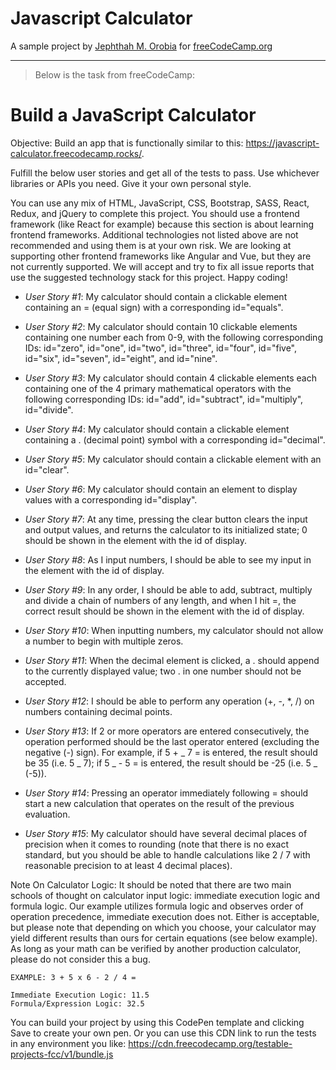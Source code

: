 # Javascript Calculator

A sample project by [Jephthah M. Orobia](https://jephthah-orobia.github.io/) for [freeCodeCamp.org](https://www.freecodecamp.org)

---

> Below is the task from freeCodeCamp:

# Build a JavaScript Calculator

Objective: Build an app that is functionally similar to this: https://javascript-calculator.freecodecamp.rocks/.

Fulfill the below user stories and get all of the tests to pass. Use whichever libraries or APIs you need. Give it your own personal style.

You can use any mix of HTML, JavaScript, CSS, Bootstrap, SASS, React, Redux, and jQuery to complete this project. You should use a frontend framework (like React for example) because this section is about learning frontend frameworks. Additional technologies not listed above are not recommended and using them is at your own risk. We are looking at supporting other frontend frameworks like Angular and Vue, but they are not currently supported. We will accept and try to fix all issue reports that use the suggested technology stack for this project. Happy coding!

- _User Story #1_: My calculator should contain a clickable element containing an = (equal sign) with a corresponding id="equals".

- _User Story #2_: My calculator should contain 10 clickable elements containing one number each from 0-9, with the following corresponding IDs: id="zero", id="one", id="two", id="three", id="four", id="five", id="six", id="seven", id="eight", and id="nine".

- _User Story #3_: My calculator should contain 4 clickable elements each containing one of the 4 primary mathematical operators with the following corresponding IDs: id="add", id="subtract", id="multiply", id="divide".

- _User Story #4_: My calculator should contain a clickable element containing a . (decimal point) symbol with a corresponding id="decimal".

- _User Story #5_: My calculator should contain a clickable element with an id="clear".

- _User Story #6_: My calculator should contain an element to display values with a corresponding id="display".

- _User Story #7_: At any time, pressing the clear button clears the input and output values, and returns the calculator to its initialized state; 0 should be shown in the element with the id of display.

- _User Story #8_: As I input numbers, I should be able to see my input in the element with the id of display.

- _User Story #9_: In any order, I should be able to add, subtract, multiply and divide a chain of numbers of any length, and when I hit =, the correct result should be shown in the element with the id of display.

- _User Story #10_: When inputting numbers, my calculator should not allow a number to begin with multiple zeros.

- _User Story #11_: When the decimal element is clicked, a . should append to the currently displayed value; two . in one number should not be accepted.

- _User Story #12_: I should be able to perform any operation (+, -, \*, /) on numbers containing decimal points.

- _User Story #13_: If 2 or more operators are entered consecutively, the operation performed should be the last operator entered (excluding the negative (-) sign). For example, if 5 + _ 7 = is entered, the result should be 35 (i.e. 5 _ 7); if 5 _ - 5 = is entered, the result should be -25 (i.e. 5 _ (-5)).

- _User Story #14_: Pressing an operator immediately following = should start a new calculation that operates on the result of the previous evaluation.

- _User Story #15_: My calculator should have several decimal places of precision when it comes to rounding (note that there is no exact standard, but you should be able to handle calculations like 2 / 7 with reasonable precision to at least 4 decimal places).

Note On Calculator Logic: It should be noted that there are two main schools of thought on calculator input logic: immediate execution logic and formula logic. Our example utilizes formula logic and observes order of operation precedence, immediate execution does not. Either is acceptable, but please note that depending on which you choose, your calculator may yield different results than ours for certain equations (see below example). As long as your math can be verified by another production calculator, please do not consider this a bug.

```
EXAMPLE: 3 + 5 x 6 - 2 / 4 =

Immediate Execution Logic: 11.5
Formula/Expression Logic: 32.5
```

You can build your project by using this CodePen template and clicking Save to create your own pen. Or you can use this CDN link to run the tests in any environment you like: https://cdn.freecodecamp.org/testable-projects-fcc/v1/bundle.js
